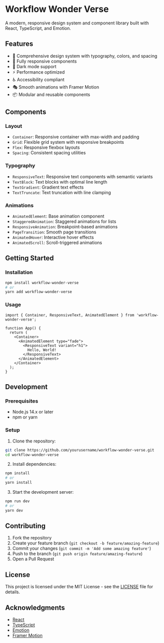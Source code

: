 # Workflow Wonder Verse

A modern, responsive design system and component library built with React, TypeScript, and Emotion.

## Features

- 🎨 Comprehensive design system with typography, colors, and spacing
- 📱 Fully responsive components
- 🌙 Dark mode support
- ⚡ Performance optimized
- ♿ Accessibility compliant
- 🎭 Smooth animations with Framer Motion
- 📦 Modular and reusable components

## Components

### Layout
- `Container`: Responsive container with max-width and padding
- `Grid`: Flexible grid system with responsive breakpoints
- `Flex`: Responsive flexbox layouts
- `Spacing`: Consistent spacing utilities

### Typography
- `ResponsiveText`: Responsive text components with semantic variants
- `TextBlock`: Text blocks with optimal line length
- `TextGradient`: Gradient text effects
- `TextTruncate`: Text truncation with line clamping

### Animations
- `AnimatedElement`: Base animation component
- `StaggeredAnimation`: Staggered animations for lists
- `ResponsiveAnimation`: Breakpoint-based animations
- `PageTransition`: Smooth page transitions
- `AnimatedHover`: Interactive hover effects
- `AnimatedScroll`: Scroll-triggered animations

## Getting Started

### Installation

```bash
npm install workflow-wonder-verse
# or
yarn add workflow-wonder-verse
```

### Usage

```tsx
import { Container, ResponsiveText, AnimatedElement } from 'workflow-wonder-verse';

function App() {
  return (
    <Container>
      <AnimatedElement type="fade">
        <ResponsiveText variant="h1">
          Hello, World!
        </ResponsiveText>
      </AnimatedElement>
    </Container>
  );
}
```

## Development

### Prerequisites

- Node.js 14.x or later
- npm or yarn

### Setup

1. Clone the repository:
```bash
git clone https://github.com/yourusername/workflow-wonder-verse.git
cd workflow-wonder-verse
```

2. Install dependencies:
```bash
npm install
# or
yarn install
```

3. Start the development server:
```bash
npm run dev
# or
yarn dev
```

## Contributing

1. Fork the repository
2. Create your feature branch (`git checkout -b feature/amazing-feature`)
3. Commit your changes (`git commit -m 'Add some amazing feature'`)
4. Push to the branch (`git push origin feature/amazing-feature`)
5. Open a Pull Request

## License

This project is licensed under the MIT License - see the [LICENSE](LICENSE) file for details.

## Acknowledgments

- [React](https://reactjs.org/)
- [TypeScript](https://www.typescriptlang.org/)
- [Emotion](https://emotion.sh/)
- [Framer Motion](https://www.framer.com/motion/)
